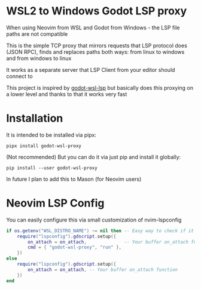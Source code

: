 # WSL2 to Windows Godot LSP proxy

When using Neovim from WSL and Godot from Windows - the LSP file paths are not compatible

This is the simple TCP proxy that mirrors requests that LSP protocol does (JSON RPC), finds and replaces paths both ways: from linux to windows and from windows to linux

It works as a separate server that LSP Client from your editor should connect to

This project is inspired by [godot-wsl-lsp](https://github.com/lucasecdb/godot-wsl-lsp) but basically does this proxying on a lower level and thanks to that it works very fast

# Installation

It is intended to be installed via pipx:

```shell
pipx install godot-wsl-proxy
```

(Not recommended) But you can do it via just pip and install it globally:

```shell
pip install --user godot-wsl-proxy
```

In future I plan to add this to Mason (for Neovim users)

# Neovim LSP Config

You can easily configure this via small customization of nvim-lspconfig

```lua
if os.getenv("WSL_DISTRO_NAME") ~= nil then -- Easy way to check if it is WSL or no
    require("lspconfig").gdscript.setup({
        on_attach = on_attach,              -- Your buffer on_attach function
        cmd = { "godot-wsl-proxy", "run" },
    })
else
    require("lspconfig").gdscript.setup({
        on_attach = on_attach, -- Your buffer on_attach function
    })
end
```
